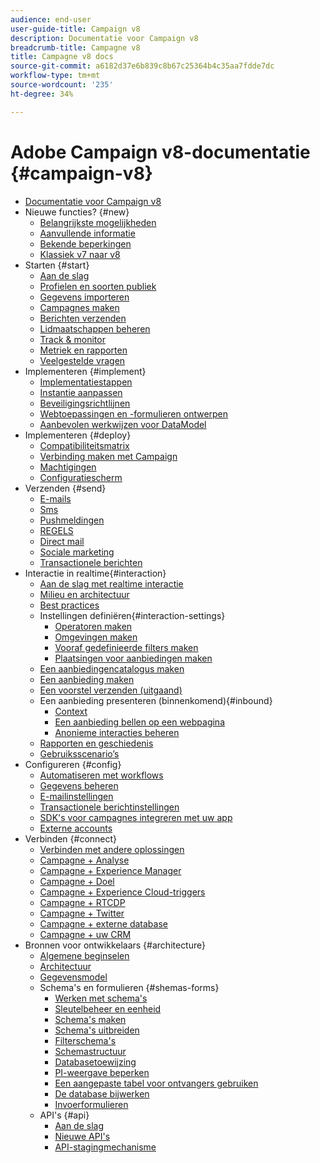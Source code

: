 ```yaml
---
audience: end-user
user-guide-title: Campaign v8
description: Documentatie voor Campaign v8
breadcrumb-title: Campagne v8
title: Campagne v8 docs
source-git-commit: a6182d37e6b839c8b67c25364b4c35aa7fdde7dc
workflow-type: tm+mt
source-wordcount: '235'
ht-degree: 34%

---
```



# Adobe Campaign v8-documentatie {#campaign-v8}

+ [Documentatie voor Campaign v8](campaign-home.md)
+ Nieuwe functies? {#new}
   + [Belangrijkste mogelijkheden](start/whats-new.md)
   + [Aanvullende informatie](start/release-notes.md)
   + [Bekende beperkingen](start/known-limitations.md)
   + [Klassiek v7 naar v8](start/capability-matrix.md)
+ Starten {#start}
   + [Aan de slag](start/get-started.md)
   + [Profielen en soorten publiek](start/audiences.md)
   + [Gegevens importeren](start/import.md)
   + [Campagnes maken](start/campaigns.md)
   + [Berichten verzenden](start/create-message.md)
   + [Lidmaatschappen beheren](start/subscriptions.md)
   + [Track &amp; monitor](start/tracking.md)
   + [Metriek en rapporten](start/reporting.md)
   + [Veelgestelde vragen](start/campaign-faq.md)
+ Implementeren {#implement}
   + [Implementatiestappen](start/implement.md)
   + [Instantie aanpassen](dev/customize.md)
   + [Beveiligingsrichtlijnen](config/security.md)
   + [Webtoepassingen en -formulieren ontwerpen](dev/webapps.md)
   + [Aanbevolen werkwijzen voor DataModel](dev/datamodel-best-practices.md)
+ Implementeren {#deploy}
   + [Compatibiliteitsmatrix](start/compatibility-matrix.md)
   + [Verbinding maken met Campaign](start/connect.md)
   + [Machtigingen](start/permissions.md)
   + [Configuratiescherm ](config/self-service.md)
+ Verzenden {#send}
   + [E-mails](send/email.md)
   + [Sms](send/sms.md)
   + [Pushmeldingen](send/push.md)
   + [REGELS](send/line.md)
   + [Direct mail](send/direct-mail.md)
   + [Sociale marketing](send/twitter.md)
   + [Transactionele berichten](send/transactional.md)
+ Interactie in realtime{#interaction}
   + [Aan de slag met realtime interactie](interaction/interaction.md)
   + [Milieu en architectuur](interaction/interaction-architecture.md)
   + [Best practices](interaction/interaction-best-practices.md)
   + Instellingen definiëren{#interaction-settings}
      + [Operatoren maken](interaction/interaction-operators.md)
      + [Omgevingen maken](interaction/interaction-env.md)
      + [Vooraf gedefinieerde filters maken](interaction/interaction-predefined-filters.md)
      + [Plaatsingen voor aanbiedingen maken](interaction/interaction-offer-spaces.md)
   + [Een aanbiedingencatalogus maken](interaction/interaction-offer-catalog.md)
   + [Een aanbieding maken](interaction/interaction-offer.md)
   + [Een voorstel verzenden (uitgaand)](interaction/interaction-send-offers.md)
   + Een aanbieding presenteren (binnenkomend){#inbound}
      + [Context](interaction/interaction-present-offers.md)
      + [Een aanbieding bellen op een webpagina](interaction/interaction-integration.md)
      + [Anonieme interacties beheren](interaction/anonymous-interactions.md)
   + [Rapporten en geschiedenis](interaction/interaction-tracking.md)
   + [Gebruiksscenario’s](interaction/interaction-use-cases.md)
+ Configureren {#config}
   + [Automatiseren met workflows](config/workflows.md)
   + [Gegevens beheren](config/replication.md)
   + [E-mailinstellingen](config/email-settings.md)
   + [Transactionele berichtinstellingen](config/transactional-msg-settings.md)
   + [SDK&#39;s voor campagnes integreren met uw app](config/push-config.md)
   + [Externe accounts](config/external-accounts.md)
+ Verbinden {#connect}
   + [Verbinden met andere oplossingen](connect/integration.md)
   + [Campagne + Analyse](connect/ac-aa.md)
   + [Campagne + Experience Manager](connect/ac-aem.md)
   + [Campagne + Doel](connect/ac-at.md)
   + [Campagne + Experience Cloud-triggers](connect/ac-triggers.md)
   + [Campagne + RTCDP](connect/ac-rtcdp.md)
   + [Campagne + Twitter](connect/ac-tw.md)
   + [Campagne + externe database](connect/fda.md)
   + [Campagne + uw CRM](connect/crm.md)
+ Bronnen voor ontwikkelaars {#architecture}
   + [Algemene beginselen](dev/general-architecture.md)
   + [Architectuur](dev/architecture.md)
   + [Gegevensmodel](dev/datamodel.md)
   + Schema&#39;s en formulieren {#shemas-forms}
      + [Werken met schema&#39;s](dev/schemas.md)
      + [Sleutelbeheer en eenheid](dev/keys.md)
      + [Schema&#39;s maken](dev/create-schema.md)
      + [Schema&#39;s uitbreiden](dev/extend-schema.md)
      + [Filterschema&#39;s](dev/filter-schema.md)
      + [Schemastructuur](dev/schema-structure.md)
      + [Databasetoewijzing](dev/database-mapping.md)
      + [PI-weergave beperken](dev/restrict-pi-view.md)
      + [Een aangepaste tabel voor ontvangers gebruiken](dev/custom-recipient.md)
      + [De database bijwerken](dev/update-database-structure.md)
      + [Invoerformulieren](dev/forms.md)
   + API&#39;s {#api}
      + [Aan de slag](dev/api.md)
      + [Nieuwe API&#39;s](dev/new-apis.md)
      + [API-stagingmechanisme](dev/staging.md)
